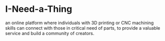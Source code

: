 # I-Need-a-Thing
an online platform where individuals with 3D printing or CNC machining skills can connect with those in critical need of parts, to provide a valuable service and build a community of creators.
